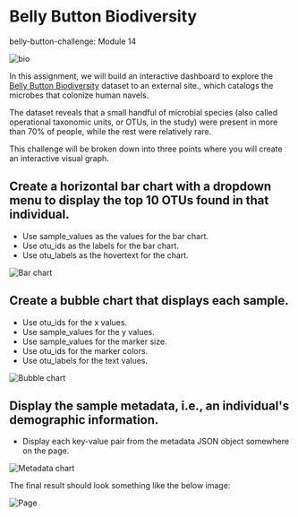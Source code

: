 # Belly Button Biodiversity
belly-button-challenge: Module 14

![bio](http://robdunnlab.com/wp-content/uploads/microbes-sem.jpg)

In this assignment, we will build an interactive dashboard to explore the [Belly Button Biodiversity](http://robdunnlab.com/projects/belly-button-biodiversity/) dataset to an external site., which catalogs the microbes that colonize human navels.

The dataset reveals that a small handful of microbial species (also called operational taxonomic units, or OTUs, in the study) were present in more than 70% of people, while the rest were relatively rare.

This challenge will be broken down into three points where you will create an interactive visual graph.

## Create a horizontal bar chart with a dropdown menu to display the top 10 OTUs found in that individual.

- Use sample_values as the values for the bar chart.
- Use otu_ids as the labels for the bar chart.
- Use otu_labels as the hovertext for the chart.

![Bar chart](https://static.bc-edx.com/data/dl-1-2/m14/lms/img/hw01.jpg)

## Create a bubble chart that displays each sample.

- Use otu_ids for the x values.
- Use sample_values for the y values.
- Use sample_values for the marker size.
- Use otu_ids for the marker colors.
- Use otu_labels for the text values.

![Bubble chart](https://static.bc-edx.com/data/dl-1-2/m14/lms/img/bubble_chart.jpg)

## Display the sample metadata, i.e., an individual's demographic information.

- Display each key-value pair from the metadata JSON object somewhere on the page.

![Metadata chart](https://static.bc-edx.com/data/dl-1-2/m14/lms/img/hw03.jpg)

The final result should look something like the below image:

![Page](https://static.bc-edx.com/data/dl-1-2/m14/lms/img/hw02.jpg)
